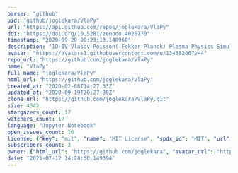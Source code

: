 ```yaml
---
parser: "github"
uid: "github/joglekara/VlaPy"
url: "https://api.github.com/repos/joglekara/VlaPy"
doi: "https://doi.org/10.5281/zenodo.4026770"
timestamp: "2020-09-20 00:23:13.140960"
description: "1D-1V Vlasov-Poisson(-Fokker-Planck) Plasma Physics Simulation Tool"
avatar: "https://avatars1.githubusercontent.com/u/13438206?v=4"
repo_url: "https://github.com/joglekara/VlaPy"
name: "VlaPy"
full_name: "joglekara/VlaPy"
html_url: "https://github.com/joglekara/VlaPy"
created_at: "2020-02-08T14:27:33Z"
updated_at: "2020-09-19T20:27:30Z"
clone_url: "https://github.com/joglekara/VlaPy.git"
size: 4342
stargazers_count: 17
watchers_count: 17
language: "Jupyter Notebook"
open_issues_count: 16
license: {"key": "mit", "name": "MIT License", "spdx_id": "MIT", "url": "https://api.github.com/licenses/mit", "node_id": "MDc6TGljZW5zZTEz"}
subscribers_count: 3
owner: {"html_url": "https://github.com/joglekara", "avatar_url": "https://avatars1.githubusercontent.com/u/13438206?v=4", "login": "joglekara", "type": "User"}
date: "2025-07-12 14:28:50.149394"
---
```

